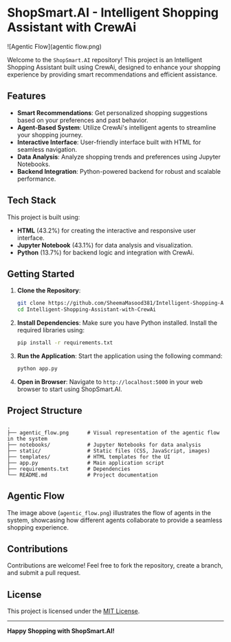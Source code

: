 # ShopSmart.AI - Intelligent Shopping Assistant with CrewAi

![Agentic Flow](agentic flow.png)

Welcome to the `ShopSmart.AI` repository! This project is an Intelligent Shopping Assistant built using CrewAi, designed to enhance your shopping experience by providing smart recommendations and efficient assistance.

## Features
- **Smart Recommendations**: Get personalized shopping suggestions based on your preferences and past behavior.
- **Agent-Based System**: Utilize CrewAi's intelligent agents to streamline your shopping journey.
- **Interactive Interface**: User-friendly interface built with HTML for seamless navigation.
- **Data Analysis**: Analyze shopping trends and preferences using Jupyter Notebooks.
- **Backend Integration**: Python-powered backend for robust and scalable performance.

## Tech Stack
This project is built using:
- **HTML** (43.2%) for creating the interactive and responsive user interface.
- **Jupyter Notebook** (43.1%) for data analysis and visualization.
- **Python** (13.7%) for backend logic and integration with CrewAi.

## Getting Started

1. **Clone the Repository**:
   ```bash
   git clone https://github.com/SheemaMasood381/Intelligent-Shopping-Assistant-with-CrewAi.git
   cd Intelligent-Shopping-Assistant-with-CrewAi
   ```

2. **Install Dependencies**:
   Make sure you have Python installed. Install the required libraries using:
   ```bash
   pip install -r requirements.txt
   ```

3. **Run the Application**:
   Start the application using the following command:
   ```bash
   python app.py
   ```

4. **Open in Browser**:
   Navigate to `http://localhost:5000` in your web browser to start using ShopSmart.AI.

## Project Structure
```
.
├── agentic_flow.png      # Visual representation of the agentic flow in the system
├── notebooks/            # Jupyter Notebooks for data analysis
├── static/               # Static files (CSS, JavaScript, images)
├── templates/            # HTML templates for the UI
├── app.py                # Main application script
├── requirements.txt      # Dependencies
└── README.md             # Project documentation
```

## Agentic Flow
The image above (`agentic_flow.png`) illustrates the flow of agents in the system, showcasing how different agents collaborate to provide a seamless shopping experience.

## Contributions
Contributions are welcome! Feel free to fork the repository, create a branch, and submit a pull request.

## License
This project is licensed under the [MIT License](LICENSE).

---
**Happy Shopping with ShopSmart.AI!**
